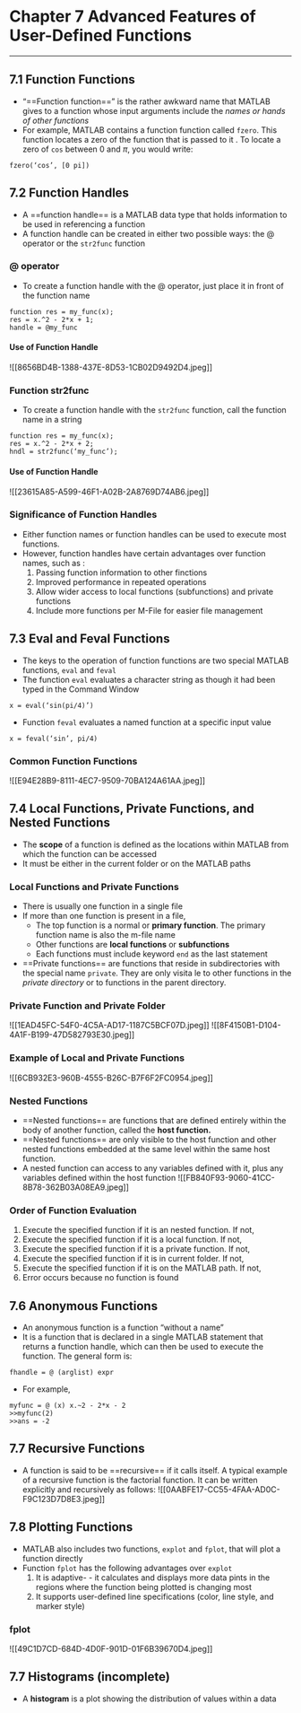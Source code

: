 # Chapter 7 Advanced Features of User-Defined Functions
___
## 7.1 Function Functions
- “==Function function==” is the rather awkward name that MATLAB gives to a function whose input arguments include the *names or hands of other functions*
- For example, MATLAB contains a function function called `fzero`. This function locates a zero of the function that is passed to it . To locate a zero of `cos` between 0 and $\pi$, you would write:
```
fzero(‘cos’, [0 pi])
```
## 7.2 Function Handles
- A ==function handle== is a MATLAB data type that holds information to be used in referencing a function
- A function handle can be created in either two possible ways: the @ operator or the `str2func` function
### @ operator
- To create a function handle with the @ operator, just place it in front of the function name
```
function res = my_func(x);
res = x.^2 - 2*x + 1;
handle = @my_func
```
#### Use of Function Handle
![[8656BD4B-1388-437E-8D53-1CB02D9492D4.jpeg]]
### Function str2func
- To create a function handle with the `str2func` function, call the function name in a string
```
function res = my_func(x);
res = x.^2 - 2*x + 2;
hndl = str2func(‘my_func’);
```
#### Use of Function Handle
![[23615A85-A599-46F1-A02B-2A8769D74AB6.jpeg]]
### Significance of Function Handles
- Either function names or function handles can be used to execute most functions.
- However, function handles have certain advantages over function names, such as :
	1. Passing function information to other finctions
	2. Improved performance in repeated operations
	3.  Allow wider access to local functions (subfunctions) and private functions
	4. Include more functions per M-File for easier file management
## 7.3 Eval and Feval Functions
- The keys to the operation of function functions are two special MATLAB functions, `eval` and `feval`
- The function `eval` evaluates a character string as though it had been typed in the Command Window
```
x = eval(‘sin(pi/4)’)
```
- Function `feval` evaluates a named function at a specific input value
```
x = feval(‘sin’, pi/4)
```
### Common Function Functions
![[E94E28B9-8111-4EC7-9509-70BA124A61AA.jpeg]]
## 7.4 Local Functions, Private Functions, and Nested Functions
- The **scope** of a function is defined as the locations within MATLAB from which the function can be accessed
- It must be either in the current folder or on the MATLAB paths
### Local Functions and Private Functions
- There is usually one function in a single file
- If more than one function is present in a file,
	- The top function is a normal or **primary function**. The primary function name is also the m-file name
	- Other functions are **local functions** or **subfunctions**
	- Each functions must include keyword `end` as the last statement
- ==Private functions== are functions that reside in subdirectories with the special name `private`. They are only visita le to other functions in the *private directory*
 or to functions in the parent directory.
### Private Function and Private Folder
![[1EAD45FC-54F0-4C5A-AD17-1187C5BCF07D.jpeg]]
![[8F4150B1-D104-4A1F-B199-47D582793E30.jpeg]]
### Example of Local and Private Functions
![[6CB932E3-960B-4555-B26C-B7F6F2FC0954.jpeg]]
### Nested Functions
- ==Nested functions== are functions that are defined entirely within the body of another function, called the **host function.**
- ==Nested functions== are only visible to the host function and other nested functions embedded at the same level within the same host function.
- A nested function can access to any variables defined with it, plus any variables defined within the host function
![[FB840F93-9060-41CC-8B78-362B03A08EA9.jpeg]]
### Order of Function Evaluation
1. Execute the specified function if it is an nested function. If not,
2. Execute the specified function if it is a local function. If not,
3. Execute the specified function if it is a private function. If not,
4. Execute the specified function if it is in current folder. If not,
5. Execute the specified function if it is on the MATLAB path. If not,
6. Error occurs because no function is found
## 7.6 Anonymous Functions
- An anonymous function is a function “without a name”
- It is a function that is declared in a single MATLAB statement that returns a function handle, which can then be used to execute the function. The general form is:
```
fhandle = @ (arglist) expr
```
- For example,
```
myfunc = @ (x) x.~2 - 2*x - 2
>>myfunc(2)
>>ans = -2
```
## 7.7 Recursive Functions
- A function is said to be ==recursive== if it calls itself. A typical example of a recursive function is the factorial function. It can be written explicitly and recursively as follows:
![[0AABFE17-CC55-4FAA-AD0C-F9C123D7D8E3.jpeg]]
## 7.8 Plotting Functions
- MATLAB also includes two functions, `explot` and `fplot`, that will plot a function directly
- Function `fplot` has the following advantages over `explot`
	1. It is adaptive- -  it calculates and displays more data pints in the regions where the function being plotted is changing most 
	2. It supports user-defined line specifications (color, line style, and marker style)
### fplot
![[49C1D7CD-684D-4D0F-901D-01F6B39670D4.jpeg]]
## 7.7 Histograms (incomplete)
- A **histogram** is a plot showing the distribution of values within a data